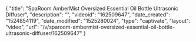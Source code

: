 {
    "title": "SpaRoom AmberMist Oversized Essential Oil Bottle Ultrasonic Diffuser",
    "description": "",
    "videoid": "162509647",
    "date_created": "1524854119",
    "date_modified": "1525280024",
    "type": "captivate",
    "layout": "video",
    "url": "\/v\/sparoom-ambermist-oversized-essential-oil-bottle-ultrasonic-diffuser\/162509647"
}
